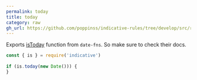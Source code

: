 ```yaml
---
permalink: today
title: today
category: raw
gh_url: https://github.com/poppinss/indicative-rules/tree/develop/src/raw/today.ts
---
```


Exports [isToday](https://date-fns.org/v1.30.1/docs/isToday) function from `date-fns`. So
make sure to check their docs.
 
```js
const { is } = require('indicative')
 
if (is.today(new Date())) {
}
```